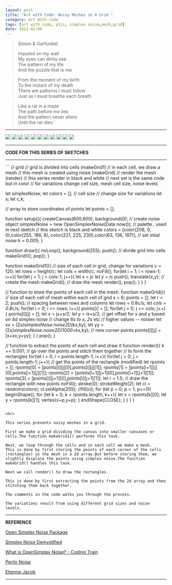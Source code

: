 ```yaml
---
layout: post
title: "Art with Code: Noisy Meshes in A Grid "
category: Art With Code
tags: [art with code, p5js, simplex noise,mesh,grid]
date: 2021-02-08
---
```

> Simon & Garfunkel:  

>  Impaled on my wall  
   My eyes can dimly see  
   The pattern of my life  
   And the puzzle that is me  

>  From the moment of my birth  
   To the instant of my death  
   There are patterns I must follow  
   Just as I must breathe each breath  

>  Like a rat in a maze  
   The path before me lies  
   And the pattern never alters  
   Until the rat dies.'  


<hr>
<img src = "/images/018a.png"/>
<img src = "/images/018b.png"/>  
<img src = "/images/018d.png"/>  
<img src = "/images/018e.png"/>  
<img src = "/images/018f.png"/>  
<img src = "/images/018g.png"/>  
<img src = "/images/018h.png"/>
<img src = "/images/018i.png"/>  
<img src = "/images/018j.png"/>  
<img src = "/images/018k.png"/>  
<img src = "/images/018l.png"/>

<hr>

**CODE FOR THIS SERIES OF SKETCHES**
<hr>
```
// grid
// grid is divided into cells (makeGrid1)
// in each cell, we draw a mesh
// this mesh is created using noise (makeGrid)
// render the mesh (render)
// this series render in black and white
// next set is the same code but in color
// for variations change cell size, mesh cell size, noise levels

let simplexNoise;
let colors = [];
// cell size
// change size for variations
let s;
let c,k;

// array to store coordinates of points
let points = [];

function setup(){
  createCanvas(600,600);
  background(0);
  // create noise object
  simplexNoise = new OpenSimplexNoise(Date.now());
  // palette , used in next sketch
  // this sketch is black and white
  colors = [color(208, 0, 0),color(255, 186, 8),
            color(221, 225, 230),color(63, 136, 197)];
  // set intial noise
  k = 0.005;
}

function draw(){
  noLoop();
  background(255);
  push();
  // divide grid into cells
  makeGrid1();
  pop();
}

function makeGrid1(){
  // size of each cell in grid, change for variations
  c = 120;
  let rows = height/c;
  let cols = width/c;
  noFill();
  for(let i = 1; i < rows-1; i++){
    for(let j = 1; j < cols-1; j++){
      let x = j*c
      let y = i*c
      push();
      translate(x,y);
      // create the mesh
      makeGrid();
      // draw the mesh
      render();
      pop();
    }
  }
}

// function to store the points of each cell in the mesh.
function makeGrid(){
  // size of each cell of mesh within each cell of grid
  s = 6;
  points = [];
  let r = 2;
  push();
  // spacing between rows and columns
  let rows = 0.8*c/s;
  let cols = 0.8*c/s;
  for(let i = 0; i <= rows; i++){
    points[i] = [];
    for(let j = 0; j <= cols; j++){
      points[i][j] = [];
      let x = j*s+s/2;
      let y = i*s+s/2;
      // get offset for x and y based on 4d simplex noise
      // change 6*s to s, 2*s etc
      // higher values -- noisier
      let xx = (2*s)*simplexNoise.noise2D(k*x,k*y);
      let yy = (2*s)*simplexNoise.noise2D(1000+k*x,k*y);
      // new corner points
      points[i][j] = [x+xx,y+yy];
    }
  }
  pop();
}

// function to extract the points of each cell and draw it
function render(){
  k += 0.001;
  // go over the points and stitch them together
  // to form the rectangles
  for(let i = 0; i < points.length-1; i++){
    for(let j = 0; j < points.length-1; j++){
      // get the points of the rectangle (modified)
      let rpoints = [];
      rpoints[0] = [points[i][j][0],points[i][j][1]];
      rpoints[1] = [points[i+1][j][0],points[i+1][j][1]];
      rpoints[2] = [points[i+1][j+1][0],points[i+1][j+1][1]];
      rpoints[3] = [points[i][j+1][0],points[i][j+1][1]];
      let r = 1.5;
      // draw the rectangle with new points
      noFill();
      stroke(0);
      strokeWeight(2);
      let cl = random(colors);
      cl.setAlpha(255);
      //fill(cl);
      for (let p = 0; p < 1; p+=1){
        beginShape();
        for (let k = 0; k < rpoints.length; k++){
          let x = rpoints[k][0];
          let y = rpoints[k][1];
          vertex(x+p,y+p);
        }
        endShape(CLOSE);
      }
    }
  }
}

```

<hr>

This series presents noisy meshes in a grid.

First we make a grid dividing the canvas into smaller canvases or cells.The function makeGrid1() performs this task.

Next, we loop through the cells and in each cell we make a mesh.
This is done by first storing the points of each corner of the cells (rectangles) in the mesh in a 2d array.But before storing them, we slightly displace the points using simplex noise.The function makeGrid() handles this task.

Next we call render() to draw the rectangles.

This is done by first extracting the points from the 2d array and then stitching them back together.

The comments in the code walks you through the process.

The variations result from using different grid sizes and noise levels.

```


<hr>

**REFERENCE**


[Open Simplex Noise Package](https://github.com/joshforisha/open-simplex-noise-js)

[Simplex Noise Demystified](http://weber.itn.liu.se/~stegu/simplexnoise/simplexnoise.pdf)

[What is OpenSimplex Noise? - Coding Train](https://www.youtube.com/watch?v=Lv9gyZZJPE0)

[Perlin Noise](https://mzucker.github.io/html/perlin-noise-math-faq.html)

[Etienne Jacob](https://necessarydisorder.wordpress.com/2017/11/15/drawing-from-noise-and-then-making-animated-loopy-gifs-from-there/)

<hr>
